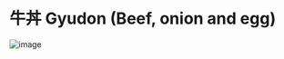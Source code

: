 # 牛丼 Gyudon (Beef, onion and egg) 

![image](https://user-images.githubusercontent.com/50277379/139412088-b390d9e5-1703-4520-a81e-12f98681e7bd.png)

